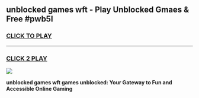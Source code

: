 
## unblocked games wft - Play Unblocked Gmaes & Free #pwb5l
<h3>
<a href="https://news.freeplayer.one?title=unblocked_games_wft&ref=24F">CLICK TO PLAY</a></h3>
<hr>

<h3>
<a href="https://news.freeplayer.one?title=unblocked_games_wft&ref=24F">CLICK 2 PLAY</a>
  
</h3>

<a href="https://news.freeplayer.one?title=unblocked_games_wft&ref=24F/"><img src="https://clearcache.store/games.png"></a>


**unblocked games wft games unblocked: Your Gateway to Fun and Accessible Online Gaming**
